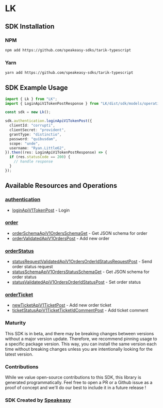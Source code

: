 # LK

<!-- Start SDK Installation -->
## SDK Installation

### NPM

```bash
npm add https://github.com/speakeasy-sdks/tarik-typescript
```

### Yarn

```bash
yarn add https://github.com/speakeasy-sdks/tarik-typescript
```
<!-- End SDK Installation -->

## SDK Example Usage
<!-- Start SDK Example Usage -->
```typescript
import { Lk } from "LK";
import { LoginApiV1TokenPostResponse } from "LK/dist/sdk/models/operations";

const sdk = new Lk();

sdk.authentication.loginApiV1TokenPost({
  clientId: "corrupti",
  clientSecret: "provident",
  grantType: "distinctio",
  password: "quibusdam",
  scope: "unde",
  username: "Ryan.Little62",
}).then((res: LoginApiV1TokenPostResponse) => {
  if (res.statusCode == 200) {
    // handle response
  }
});
```
<!-- End SDK Example Usage -->

<!-- Start SDK Available Operations -->
## Available Resources and Operations


### [authentication](docs/sdks/authentication/README.md)

* [loginApiV1TokenPost](docs/sdks/authentication/README.md#loginapiv1tokenpost) - Login

### [order](docs/sdks/order/README.md)

* [orderSchemaApiV1OrdersSchemaGet](docs/sdks/order/README.md#orderschemaapiv1ordersschemaget) - Get JSON schema for order
* [orderValidatedApiV1OrdersPost](docs/sdks/order/README.md#ordervalidatedapiv1orderspost) - Add new order

### [orderStatus](docs/sdks/orderstatus/README.md)

* [statusRequestValidatedApiV1OrdersOrderIdStatusRequestPost](docs/sdks/orderstatus/README.md#statusrequestvalidatedapiv1ordersorderidstatusrequestpost) - Send order status request
* [statusSchemaApiV1OrdersStatusSchemaGet](docs/sdks/orderstatus/README.md#statusschemaapiv1ordersstatusschemaget) - Get JSON schema for order status
* [statusValidatedApiV1OrdersOrderIdStatusPost](docs/sdks/orderstatus/README.md#statusvalidatedapiv1ordersorderidstatuspost) - Set order status

### [orderTicket](docs/sdks/orderticket/README.md)

* [newTicketApiV1TicketPost](docs/sdks/orderticket/README.md#newticketapiv1ticketpost) - Add new order ticket
* [ticketStatusApiV1TicketTicketIdCommentPost](docs/sdks/orderticket/README.md#ticketstatusapiv1ticketticketidcommentpost) - Add ticket comment
<!-- End SDK Available Operations -->

### Maturity

This SDK is in beta, and there may be breaking changes between versions without a major version update. Therefore, we recommend pinning usage
to a specific package version. This way, you can install the same version each time without breaking changes unless you are intentionally
looking for the latest version.

### Contributions

While we value open-source contributions to this SDK, this library is generated programmatically.
Feel free to open a PR or a Github issue as a proof of concept and we'll do our best to include it in a future release !

### SDK Created by [Speakeasy](https://docs.speakeasyapi.dev/docs/using-speakeasy/client-sdks)

